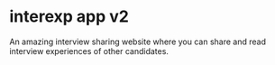 # interexp app v2
 An amazing interview sharing website where you can share and read interview experiences of other candidates.

